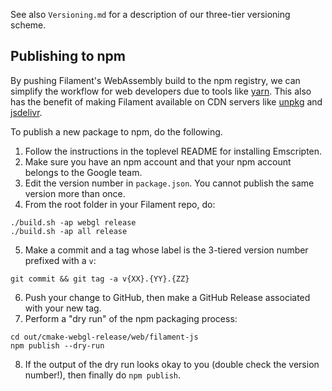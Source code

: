 See also `Versioning.md` for a description of our three-tier versioning scheme.

## Publishing to npm

By pushing Filament's WebAssembly build to the npm registry, we can simplify the workflow for web
developers due to tools like [yarn]. This also has the benefit of making Filament available on CDN
servers like [unpkg] and [jsdelivr].

To publish a new package to npm, do the following.

1. Follow the instructions in the toplevel README for installing Emscripten.
2. Make sure you have an npm account and that your npm account belongs to the Google team.
3. Edit the version number in `package.json`. You cannot publish the same version more than once.
4. From the root folder in your Filament repo, do:
```
./build.sh -ap webgl release
./build.sh -ap all release
```
5. Make a commit and a tag whose label is the 3-tiered version number prefixed with a `v`:
```
git commit && git tag -a v{XX}.{YY}.{ZZ}
```
6. Push your change to GitHub, then make a GitHub Release associated with your new tag.
7. Perform a "dry run" of the npm packaging process:

```
cd out/cmake-webgl-release/web/filament-js
npm publish --dry-run
```
8. If the output of the dry run looks okay to you (double check the version number!), then finally
do `npm publish`.

[yarn]: https://yarnpkg.com
[unpkg]: https://unpkg.com
[jsdelivr]: https://www.jsdelivr.com/
